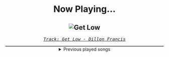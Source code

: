 <div align="center"> 
<h1>Now Playing...</h1>

![Get Low](https://i.scdn.co/image/ab67616d00001e02483536d7340f3b68c19b637c)
--
_<samp><a href="https://open.spotify.com/track/3oZoXyU0SkDldgS7AcN4y4">Track: Get Low - Dillon Francis</a></samp>_

<div style="border: 1px #4B5054 solid"></div>
<details>
  <summary>
    Previous played songs
  </summary>
  <table>
    <thead>
      <tr>
        <th>
          Artist
        </th>
        <th>
          Song
        </th>
        <th>
          Link
        </th>
      </tr>
    </thead>
    <tbody>
      <tr><td>Dillon Francis</td><td>Get Low</td><td><a href="https://open.spotify.com/track/3oZoXyU0SkDldgS7AcN4y4">https://open.spotify.com/track/3oZoXyU0SkDldgS7AcN4y4</a></td></tr><tr><td>Chingy</td><td>Gettin' It</td><td><a href="https://open.spotify.com/track/5ELcQ66F6oqhZJNqQLnFcQ">https://open.spotify.com/track/5ELcQ66F6oqhZJNqQLnFcQ</a></td></tr><tr><td>Jin</td><td>Peel Off</td><td><a href="https://open.spotify.com/track/3voXGBPL6IP2yEQDlK3bCe">https://open.spotify.com/track/3voXGBPL6IP2yEQDlK3bCe</a></td></tr><tr><td>Roy Jones Jr.</td><td>Can't Be Touched (feat. Mr. Magic & Trouble)</td><td><a href="https://open.spotify.com/track/3zmduBNsQ6BPDTZAkXzG5K">https://open.spotify.com/track/3zmduBNsQ6BPDTZAkXzG5K</a></td></tr><tr><td>Ja Rule</td><td>Furious</td><td><a href="https://open.spotify.com/track/4xh98RD1TjVR4nHa47iH72">https://open.spotify.com/track/4xh98RD1TjVR4nHa47iH72</a></td></tr><tr><td>Tank</td><td>Race Against Time Part 2</td><td><a href="https://open.spotify.com/track/7mihEEIJbHFASaHwDMNvFq">https://open.spotify.com/track/7mihEEIJbHFASaHwDMNvFq</a></td></tr><tr><td>DJ Shadow</td><td>Six Days - Remix</td><td><a href="https://open.spotify.com/track/5j3QqRGflS4o5jbsFSwKW1">https://open.spotify.com/track/5j3QqRGflS4o5jbsFSwKW1</a></td></tr><tr><td>DMX</td><td>X Gon' Give It To Ya</td><td><a href="https://open.spotify.com/track/1zzxoZVylsna2BQB65Ppcb">https://open.spotify.com/track/1zzxoZVylsna2BQB65Ppcb</a></td></tr><tr><td>Saliva</td><td>Superstar</td><td><a href="https://open.spotify.com/track/0U6yXM24WIntZO8HUUMXuj">https://open.spotify.com/track/0U6yXM24WIntZO8HUUMXuj</a></td></tr><tr><td>Blur</td><td>Song 2 - 2012 Remaster</td><td><a href="https://open.spotify.com/track/1FTSo4v6BOZH9QxKc3MbVM">https://open.spotify.com/track/1FTSo4v6BOZH9QxKc3MbVM</a></td></tr><tr><td>Wiz Khalifa</td><td>Black and Yellow</td><td><a href="https://open.spotify.com/track/5A6OHHy73AR5tLxgTc98zz">https://open.spotify.com/track/5A6OHHy73AR5tLxgTc98zz</a></td></tr><tr><td>Dannc Steelee</td><td>Tokyo Drift - Remix</td><td><a href="https://open.spotify.com/track/001rivbEZDJp8JdaFLdF2z">https://open.spotify.com/track/001rivbEZDJp8JdaFLdF2z</a></td></tr><tr><td>Lil Jon & The East Side Boyz</td><td>Get Low</td><td><a href="https://open.spotify.com/track/0r2Bul2NuCViraT2zX1l5j">https://open.spotify.com/track/0r2Bul2NuCViraT2zX1l5j</a></td></tr><tr><td>Black Eyed Peas</td><td>Pump It</td><td><a href="https://open.spotify.com/track/2ygMBIctKIAfbEBcT9065L">https://open.spotify.com/track/2ygMBIctKIAfbEBcT9065L</a></td></tr><tr><td>Teriyaki Boyz</td><td>Tokyo Drift (Fast & Furious) - From "The Fast And The Furious: Tokyo Drift" Soundtrack</td><td><a href="https://open.spotify.com/track/0upFohXrGxIIAjyaJmCkMU">https://open.spotify.com/track/0upFohXrGxIIAjyaJmCkMU</a></td></tr><tr><td>Grits</td><td>Ooh Ahh (My Life Be Like) [feat. Tobymac]</td><td><a href="https://open.spotify.com/track/1KBN9lYx9QkfUJC3NSXlhQ">https://open.spotify.com/track/1KBN9lYx9QkfUJC3NSXlhQ</a></td></tr><tr><td>Chamillionaire</td><td>Ridin'</td><td><a href="https://open.spotify.com/track/3kZoay4ANo86ehb6s4RwS9">https://open.spotify.com/track/3kZoay4ANo86ehb6s4RwS9</a></td></tr><tr><td>Kid Ink</td><td>Ride Out</td><td><a href="https://open.spotify.com/track/5geGLxg6YpZjE3ZQg7PQi2">https://open.spotify.com/track/5geGLxg6YpZjE3ZQg7PQi2</a></td></tr><tr><td>Wiz Khalifa</td><td>Go Hard or Go Home</td><td><a href="https://open.spotify.com/track/4IXiFMhtXEbSEG8UoAeTwD">https://open.spotify.com/track/4IXiFMhtXEbSEG8UoAeTwD</a></td></tr><tr><td>2 Chainz</td><td>We Own It (Fast & Furious)</td><td><a href="https://open.spotify.com/track/2OQJKTtrH482waGFmOfJni">https://open.spotify.com/track/2OQJKTtrH482waGFmOfJni</a></td></tr>
    </tbody>
  </table>
</details>

</div>
